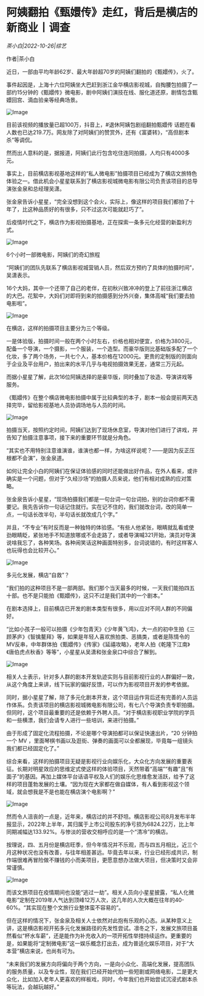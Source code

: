 # 阿姨翻拍《甄嬛传》走红，背后是横店的新商业丨调查

*茶小白|2022-10-26|综艺*

作者|茶小白

近日，一部由平均年龄62岁、最大年龄超70岁的阿姨们翻拍的《甄嬛传》，火了。

事件起因是，上海十六位阿姨坐大巴赶到浙江金华横店影视城，自掏腰包拍摄了一部约15分钟的《甄嬛传》微电影，剧中阿姨们演技在线、服化道还原，剧情包含甄嬛回宫、滴血验亲等经典场景。

![Image](https://p26.toutiaoimg.com/img/tos-cn-i-qvj2lq49k0/b46bafccebd94d319d4e96975aa44a3b~tplv-tt-shrink:640:0.image)

目前该视频的播放量已超100万，抖音上，#退休阿姨包剧组翻拍甄嬛传 话题在看人数也已达219.7万。网友除了对阿姨们的赞赏外，还有《富婆转》，“高但剧本杀”等调侃。

然而出人意料的是，据报道，阿姨们此行包含吃住连同拍摄，人均只有4000多元。

事实上，目前横店影视基地这样的“私人微电影”拍摄项目已经成为了横店文旅特色体验之一。借此机会小星星联系到了横店影视城微电影有限公司负责该项目的总导演张金泉和总经理吴潇。

张金泉告诉小星星，“完全没想到这个会火，实际上，像这样的项目我们都拍了十年了，比这种品质好的有很多，只不过这次可能就赶巧了”。

后疫情时代之下，横店作为影视拍摄基地，正在探索一条多元化经营的新盈利方式。

![Image](https://p26.toutiaoimg.com/img/tos-cn-i-qvj2lq49k0/cfa7e809ef5e4b12a8200c843a4f3015~tplv-tt-shrink:640:0.image)

6个小时一部微电影，阿姨们的奇幻旅程

“阿姨们的团队先联系了横店影视城营销人员，然后双方预约了具体的拍摄时间”，吴潇表示。

16个大妈，其中一个还带了自己的老伴，在初秋兴致冲冲的登上了前往浙江横店的大巴。花絮中，大妈们对即将到来的拍摄感到分外兴奋，集体高喊“我们要去拍电影啦”。

![Image](https://p26.toutiaoimg.com/img/tos-cn-i-qvj2lq49k0/36b6968614054748b201eef53d2c54b5~tplv-tt-shrink:640:0.image)

在横店，这样的拍摄项目主要分为三个等级。

一是体验版，拍摄时间一般在两个小时左右，价格也相对便宜，价格为3800元，配备一个导演，一个摄影，一个服装，一个造型。而豪华版则比基础版多配了一个化妆，多了两个场务，一共七个人，基本价格在12000元。更贵的定制版的则面向于企业及平台用户，拍出来的水平几乎与电视拍摄效果无差，通常三万元起。

而据小星星了解，此次16位阿姨选择的是豪华版，同时叠加了妆造、导演讲戏等服务。

《甄嬛传》在整个横店微电影拍摄中属于比较典型的本子，剧本一般会提前两天选择完毕，留给影视基地人员协调场地与人员的时间。

![Image](https://p9.toutiaoimg.com/img/tos-cn-i-qvj2lq49k0/368e222f14cb44ab8eb427e1681a01b0~tplv-tt-shrink:640:0.image)

拍摄当天，按照约定时间，阿姨们达到了现场休息室，导演对他们进行了讲戏，并告知了拍摄注意事项，接下来的重要环节就是分角色。

“其实也不用特别注意谁演谁，谁演也都一样，为啥这样说呢？——是因为反正压根都不会演”，张金泉道。

如何让完全小白的阿姨们在保证体验感的同时还能做出好作品，在外人看来，或许确实是一个问题，但对于“久经沙场”的拍摄人员来说，他们有相对成熟的应对策略。

张金泉告诉小星星，“现场拍摄我们都是一句台词一句台词拍，别的台词你都不需要记。我先告诉你一句话记住就行。实在记不住的，我们就改台词，改的简单一点，一句话长改半句，半句话长就改成几个字。”

并且，“不专业”有时反而是一种独特的体验感。“有些人他紧张，眼睛就乱看或使劲眼睛眨，紧张地手不知道放哪或不会走路了，或者导演喊321开始，演员对导演说啥我忘了，各种笑场。各种闹笑话这种画面特别多，台词说错的，有时这样客人也玩得也会比较开心。”

![Image](https://p3.toutiaoimg.com/img/tos-cn-i-qvj2lq49k0/c8b8df637c77498a9e26920673419b9e~tplv-tt-shrink:640:0.image)

多元化发展，横店“自救”？

“我们拍的这种项目不是一部两部。我们那个当天最多的时候，一天我们能拍四五十部。也不是只能拍《甄嬛传》，这只不过是我们其中的一个剧本。”

在剧本选择上，目前横店已开发的剧本类型有很多，用以应对不同人群的不同偏好。

“比如小孩子一般可以拍摄《少年包青天》《少年黄飞鸿》，大一点的初中生拍《三顾茅庐》《智擒鳌拜》等，如果是年轻人喜欢旅拍类、恶搞类，或者是陈情令的MV反串，中年群体拍《甄嬛传》《传家》《延禧攻略》，老年人拍《乾隆下江南》《唐伯虎点秋香》等等”，小星星从吴潇和张金泉口中综合了解到。

![Image](https://p3.toutiaoimg.com/img/tos-cn-i-qvj2lq49k0/460bc1234c73432ab539b168611db296~tplv-tt-shrink:640:0.image)

相关人士表示，针对多人群的剧本开发轨迹实则与目前影视行业的人群偏好一致，从这个角度上来讲，线下玩家的偏好反馈，可以作为影视项目开发的参考依据。

同时，据小星星了解，除了多元化剧本开发，这个项目运作背后还有完善的人员运作体系。负责该项目的横店影视城微电影有限公司，有七八个导演负责专职拍摄。但同时，这个项目最重要的还是依赖于外聘人员。“对于横店影视职业学院的学员和一些横漂，我们会请专人进行一些培训，来进行拍摄。”

由于形成了固定化流程拍摄，不论是哪个导演拍都可以保证快速出片，“20 分钟拍一个 MV ，里面琴棋书画以及逛街、弹奏的画面可以全都展现，毕竟每一组镜头我们都已经固定化了。”

综合来看，这样的拍摄项目无疑是影视行业向娱乐化，大众化方向发展的重要表征。长期对明星效应的思维定式使这样的体验项目，天然带着“高端”“有趣”且“有面子”的基因。再加上媒体平台话语平权及人们的娱乐化思维愈发活跃，给予了这样的项目蓬勃发展的土壤。“因为现在大家都在做自媒体，有人看到影视这个领域，就会想我是不是也能在横店演个电影啊？”

![Image](https://p26.toutiaoimg.com/img/tos-cn-i-qvj2lq49k0/90942772a1c44ef0b997674f739b7f87~tplv-tt-shrink:640:0.image)

然而令人沮丧的一点是，近年来，横店过的并不舒坦。横店影视公司8月发布半年报显示，2022年上半年，其归属于上市公司股东的净亏损为6824.22万，比上年同期减幅达133.92%。与惨淡的营收交相呼应的是一个“清冷”的横店。

按理说，四、五月份是横店旺季，但今年情况并不乐观，而与四五月相比，近三个月这种状况也没有改善，与往年相差甚远。毕竟去年以来，行业已经形成共识，制作端很难再冒险做不赚钱的小而美项目，更愿意想办法做大项目，但决策时又会非常谨慎。

![Image](https://p9.toutiaoimg.com/img/tos-cn-i-qvj2lq49k0/0cbe305b069b491a8d827583a0ffa9c9~tplv-tt-shrink:640:0.image)

而该文旅项目在疫情期间也没能“逃过一劫”。相关人员向小星星披露，“私人化微电影”定制在2019年人气达到顶峰12万人次，这几年的人次大概在往年的40-60%。“其实现在整个文旅行业整体蛮不容易的”。

但在这样的情况下，张金泉及相关人士依然对此抱有乐观的心态。从某种意义上讲，这是横店影视开拓多元化发展路径的先发性尝试。凛冬之下，发展文旅项目虽然看似“杯水车薪”，还是能作为补充收入的一项开拓性举措持续运作。更重要的是，如果能将“定制微电影”这一娱乐概念打出去，成为普适化娱乐项目，对于“大本营”横店来说，也尚有可为。

“未来我们的发展方向将偏向于两个方向，一是向小众化、高端化发展，提高团队的服务质量，以及专业性，现在我们已经开始代拍一些短剧或网络电影，二是更大众化，比如加入老年人更喜欢的样板戏，同时，今年我们也开始尝试沉浸式剧本杀等玩法，会越玩越好。”


